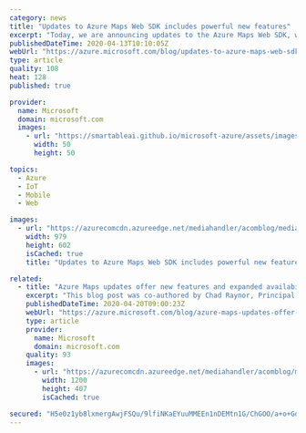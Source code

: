 ```yaml
---
category: news
title: "Updates to Azure Maps Web SDK includes powerful new features"
excerpt: "Today, we are announcing updates to the Azure Maps Web SDK, which adds support for common spatial file formats, introduces a new data driven template framework for popups, includes several OGC services, and much more.\r\n\r\nSpatial IO module\r\n\r\n \r\n\r\nWith as little as three lines of code this module makes"
publishedDateTime: 2020-04-13T10:10:05Z
webUrl: "https://azure.microsoft.com/blog/updates-to-azure-maps-web-sdk-includes-powerful-new-features/"
type: article
quality: 108
heat: 128
published: true

provider:
  name: Microsoft
  domain: microsoft.com
  images:
    - url: "https://smartableai.github.io/microsoft-azure/assets/images/organizations/microsoft.com-50x50.jpg"
      width: 50
      height: 50

topics:
  - Azure
  - IoT
  - Mobile
  - Web

images:
  - url: "https://azurecomcdn.azureedge.net/mediahandler/acomblog/media/Default/blog/ea5e5a7d-10fe-4475-b6dc-c4499235fdcf.png"
    width: 979
    height: 602
    isCached: true
    title: "Updates to Azure Maps Web SDK includes powerful new features"

related:
  - title: "Azure Maps updates offer new features and expanded availability"
    excerpt: "This blog post was co-authored by Chad Raynor, Principal Program Manager, Azure Maps.\r\n\r\nUpdates to Azure Maps services include new and recently added features, including the general availability of Azure Maps services on Microsoft Azure Government cloud. Here is a rundown of the new and recently added"
    publishedDateTime: 2020-04-20T09:00:23Z
    webUrl: "https://azure.microsoft.com/blog/azure-maps-updates-offer-new-features-and-expanded-availability/"
    type: article
    provider:
      name: Microsoft
      domain: microsoft.com
    quality: 93
    images:
      - url: "https://azurecomcdn.azureedge.net/mediahandler/acomblog/media/Default/blog/2497143f-4350-4d51-af0a-ee3b68c17cb7.png"
        width: 1200
        height: 407
        isCached: true

secured: "H5e0z1yb8lxmergAwjFSQu/9lfiNKaEYuuMMEEn1nDEMtn1G/ChGOO/a+o+GdWyW6s2hFnGXS+7MrQHkb4tgii7vMWY+Uin1eufM1JM9o05r94NTQTNcHCI/X8aW1wnHrBU9b5L4ripX5Js/X7jgu+gd/1fn2CryPim1bOFPf8CJyy6f4QEZ0MWAcz/4UQZiNMIZPN5rdltBWIB3QWSG0Zde1EBBGnOhwpjOb73DS0PSrrHULE2PiDD0/j7H/jQUDZ6Vb2WUCeb/lWCMrzR6L8jAwvoWA860cJlMymv696ZrWL5+R3A88M6Nj3KFlcdwloSC9pEAiTE55IKeK4yFvekXMZc1/+rJZ10YZrBmU2Y=;AJtb0OgNE99aL+qBZnMDNQ=="
---
```



